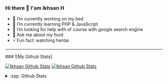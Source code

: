 ### Hi there 👋 I'am Ikhsan H

- 🔭 I’m currently working on my bed
- 🌱 I’m currently learning PHP & JavaScript
- 🤔 I’m looking for help with of course with google search engine
- 💬 Ask me about my food
- ⚡ Fun fact: watching hentai
<hr>
### ![My Github Stats]

[![Ikhsan Github Stats](https://github-readme-stats.vercel.app/api?username=anuraghazra)](https://github.com/anuraghazra/github-readme-stats)
[![Ikhsan Github Stats](https://ikhsanheriyawan24.vercel.app/api?username=ikhsanheriyawan2404)](https://github.com/anuraghazra/github-readme-stats)

<details>
  <summary>:zap: Github Stats</summary>
  <img align="left" alt="nfasdf" src="https://ikhsanheriyawan24.vercel.app?username=ikhsanheriyawan2404&show_icons=true&hide_border=true" />
</details>



